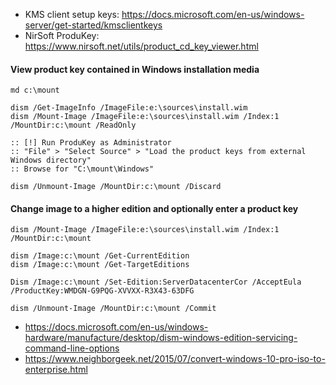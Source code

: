 * KMS client setup keys: https://docs.microsoft.com/en-us/windows-server/get-started/kmsclientkeys
* NirSoft ProduKey: https://www.nirsoft.net/utils/product_cd_key_viewer.html

#### View product key contained in Windows installation media
```batch
md c:\mount

dism /Get-ImageInfo /ImageFile:e:\sources\install.wim
dism /Mount-Image /ImageFile:e:\sources\install.wim /Index:1 /MountDir:c:\mount /ReadOnly

:: [!] Run ProduKey as Administrator
:: "File" > "Select Source" > "Load the product keys from external Windows directory"
:: Browse for "C:\mount\Windows"

dism /Unmount-Image /MountDir:c:\mount /Discard
```

#### Change image to a higher edition and optionally enter a product key
```batch
dism /Mount-Image /ImageFile:e:\sources\install.wim /Index:1 /MountDir:c:\mount

dism /Image:c:\mount /Get-CurrentEdition
dism /Image:c:\mount /Get-TargetEditions

Dism /Image:c:\mount /Set-Edition:ServerDatacenterCor /AcceptEula /ProductKey:WMDGN-G9PQG-XVVXX-R3X43-63DFG

dism /Unmount-Image /MountDir:c:\mount /Commit
```
* https://docs.microsoft.com/en-us/windows-hardware/manufacture/desktop/dism-windows-edition-servicing-command-line-options
* https://www.neighborgeek.net/2015/07/convert-windows-10-pro-iso-to-enterprise.html
